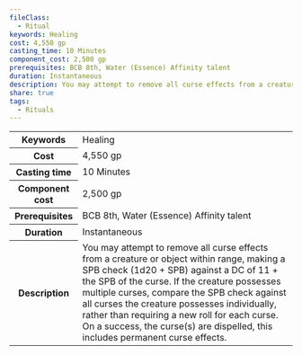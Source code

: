 ```yaml
---
fileClass:
  - Ritual
keywords: Healing
cost: 4,550 gp
casting_time: 10 Minutes
component_cost: 2,500 gp
prerequisites: BCB 8th, Water (Essence) Affinity talent
duration: Instantaneous
description: You may attempt to remove all curse effects from a creature or object within range, making a SPB check (1d20 + SPB) against a DC of 11 + the SPB of the curse. If the creature possesses multiple curses, compare the SPB check against all curses the creature possesses individually, rather than requiring a new roll for each curse. On a success, the curse(s) are dispelled, this includes permanent curse effects.
share: true
tags:
  - Rituals
---
```


<p><span style="overflow-x: auto;"><table><tbody><tr><th>Keywords</th><td>Healing</td></tr><tr><th>Cost</th><td>4,550 gp</td></tr><tr><th>Casting time</th><td>10 Minutes</td></tr><tr><th>Component cost</th><td>2,500 gp</td></tr><tr><th>Prerequisites</th><td>BCB 8th, Water (Essence) Affinity talent</td></tr><tr><th>Duration</th><td>Instantaneous</td></tr><tr><th>Description</th><td>You may attempt to remove all curse effects from a creature or object within range, making a SPB check (1d20 + SPB) against a DC of 11 + the SPB of the curse. If the creature possesses multiple curses, compare the SPB check against all curses the creature possesses individually, rather than requiring a new roll for each curse. On a success, the curse(s) are dispelled, this includes permanent curse effects.</td></tr></tbody></table></span></p>
